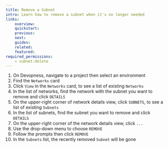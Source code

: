 ```yaml
---
title: Remove a Subnet
intro: Learn how to remove a subnet when it's no longer needed
links:
    overview:
    quickstart:
    previous:
    next:
    guides:
    related:
    featured:
required_permissions:
    - subnet:delete
---
```


1. On Devopness, navigate to a project then select an environment
1. Find the `Networks` card
1. Click `View` in the `Networks` card, to see a list of existing `Networks`
1. In the list of networks, find the network with the subnet you want to remove and click `DETAILS`
1. On the upper-right corner of network details view, click `SUBNETS`, to see a list of existing `Subnets`
1. In the list of subnets, find the subnet you want to remove and click `DETAILS`
1. On the upper-right corner of the network details view, click `...`
1. Use the drop-down menu to choose `REMOVE`
1. Follow the prompts then click `REMOVE`
1. In the `Subnets` list, the recently removed `Subnet` will be gone
